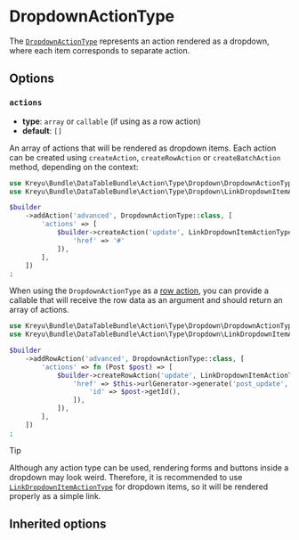 <script setup>
    import ActionTypeOptions from "./options/action.md";
</script>

# DropdownActionType

The [`DropdownActionType`](https://github.com/Kreyu/data-table-bundle/blob/main/src/Action/Type/DropdownActionType.php) represents an action rendered as a dropdown, where each item corresponds to separate action.

## Options

### `actions`

- **type**: `array` or `callable` (if using as a row action)
- **default**: `[]`

An array of actions that will be rendered as dropdown items.
Each action can be created using `createAction`, `createRowAction` or `createBatchAction` method, depending on the context:

```php
use Kreyu\Bundle\DataTableBundle\Action\Type\Dropdown\DropdownActionType;
use Kreyu\Bundle\DataTableBundle\Action\Type\Dropdown\LinkDropdownItemActionType;

$builder
    ->addAction('advanced', DropdownActionType::class, [
        'actions' => [
            $builder->createAction('update', LinkDropdownItemActionType::class, [
                'href' => '#'            
            ]),
        ],
    ])
;
```

When using the `DropdownActionType` as a [row action](../../../docs/components/actions.md), you can provide a callable
that will receive the row data as an argument and should return an array of actions.

```php
use Kreyu\Bundle\DataTableBundle\Action\Type\Dropdown\DropdownActionType;
use Kreyu\Bundle\DataTableBundle\Action\Type\Dropdown\LinkDropdownItemActionType;

$builder
    ->addRowAction('advanced', DropdownActionType::class, [
        'actions' => fn (Post $post) => [
            $builder->createRowAction('update', LinkDropdownItemActionType::class, [
                'href' => $this->urlGenerator->generate('post_update', [
                    'id' => $post->getId(),
                ]),
            ]),
        ],
    ])
;
```

> [!TIP]
> Although any action type can be used, rendering forms and buttons inside a dropdown may look weird.
> Therefore, it is recommended to use [`LinkDropdownItemActionType`](link-dropdown-item.md) for dropdown items,
> so it will be rendered properly as a simple link.

## Inherited options

<ActionTypeOptions/>
